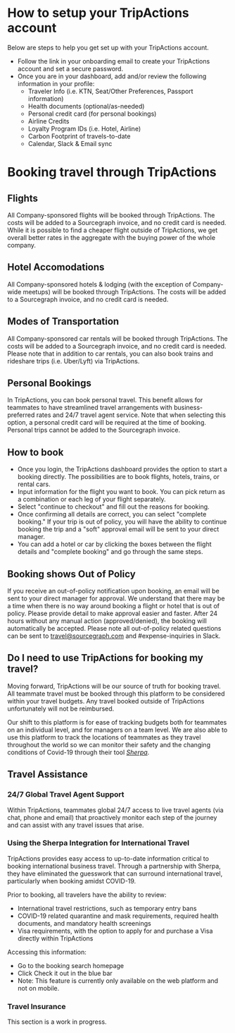 # How to setup your TripActions account

Below are steps to help you get set up with your TripActions account.

- Follow the link in your onboarding email to create your TripActions account and set a secure password.
- Once you are in your dashboard, add and/or review the following information in your profile:
  - Traveler Info (i.e. KTN, Seat/Other Preferences, Passport information)
  - Health documents (optional/as-needed)
  - Personal credit card (for personal bookings)
  - Airline Credits
  - Loyalty Program IDs (i.e. Hotel, Airline)
  - Carbon Footprint of travels-to-date
  - Calendar, Slack & Email sync

# Booking travel through TripActions

## Flights

All Company-sponsored flights will be booked through TripActions. The costs will be added to a Sourcegraph invoice, and no credit card is needed. While it is possible to find a cheaper flight outside of TripActions, we get overall better rates in the aggregate with the buying power of the whole company.

## Hotel Accomodations

All Company-sponsored hotels & lodging (with the exception of Company-wide meetups) will be booked through TripActions. The costs will be added to a Sourcegraph invoice, and no credit card is needed.

## Modes of Transportation

All Company-sponsored car rentals will be booked through TripActions. The costs will be added to a Sourcegraph invoice, and no credit card is needed. Please note that in addition to car rentals, you can also book trains and rideshare trips (i.e. Uber/Lyft) via TripActions.

## Personal Bookings

In TripActions, you can book personal travel. This benefit allows for teammates to have streamlined travel arrangements with business-preferred rates and 24/7 travel agent service. Note that when selecting this option, a personal credit card will be required at the time of booking. Personal trips cannot be added to the Sourcegraph invoice.

## How to book

- Once you login, the TripActions dashboard provides the option to start a booking directly. The possibilities are to book flights, hotels, trains, or rental cars.
- Input information for the flight you want to book. You can pick return as a combination or each leg of your flight separately.
- Select "continue to checkout" and fill out the reasons for booking.
- Once confirming all details are correct, you can select "complete booking." If your trip is out of policy, you will have the ability to continue booking the trip and a "soft" approval email will be sent to your direct manager.
- You can add a hotel or car by clicking the boxes between the flight details and "complete booking" and go through the same steps.

## Booking shows Out of Policy

If you receive an out-of-policy notification upon booking, an email will be sent to your direct manager for approval.
We understand that there may be a time when there is no way around booking a flight or hotel that is out of policy. Please provide detail to make approval easier and faster.
After 24 hours without any manual action (approved/denied), the booking will automatically be accepted.
Please note all out-of-policy related questions can be sent to travel@sourcegraph.com and #expense-inquiries in Slack.

## Do I need to use TripActions for booking my travel?

Moving forward, TripActions will be our source of truth for booking travel. All teammate travel must be booked through this platform to be considered within your travel budgets. Any travel booked outside of TripActions unfortunately will not be reimbursed.

Our shift to this platform is for ease of tracking budgets both for teammates on an individual level, and for managers on a team level. We are also able to use this platform to track the locations of teammates as they travel throughout the world so we can monitor their safety and the changing conditions of Covid-19 through their tool [_Sherpa_](https://tripactions.com/blog/tripactions-introduces-sherpa-integration-for-safer-travels).

## Travel Assistance

### 24/7 Global Travel Agent Support

Within TripActions, teammates global 24/7 access to live travel agents (via chat, phone and email) that proactively monitor each step of the journey and can assist with any travel issues that arise.

### Using the Sherpa Integration for International Travel

TripActions provides easy access to up-to-date information critical to booking international business travel. Through a partnership with Sherpa, they have eliminated the guesswork that can surround international travel, particularly when booking amidst COVID-19.

Prior to booking, all travelers have the ability to review:

- International travel restrictions, such as temporary entry bans
- COVID-19 related quarantine and mask requirements, required health documents, and mandatory health screenings
- Visa requirements, with the option to apply for and purchase a Visa directly within TripActions

Accessing this information:

- Go to the booking search homepage
- Click Check it out in the blue bar
- Note: This feature is currently only available on the web platform and not on mobile.

### Travel Insurance

This section is a work in progress.
